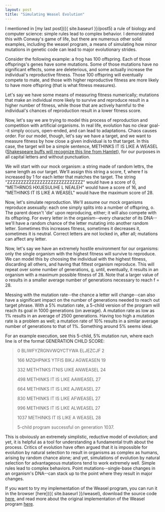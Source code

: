 ```yaml
---
layout: post
title: "Simulating Weasel Evolution"
---
```


I mentioned in [my last post]({{ site.baseurl }}/post5) a rule of biology and computer science: simple rules lead to complex behavior. I demonstrated this with Conway's game of life, but there are numerous other solid examples, including the weasel program, a means of simulating how minor mutations in genetic code can lead to major evolutionary strides.

Consider the following example: a frog has 100 offspring. Each of those offsprings's genes have some mutations. Some of those mutations have no significant effects, some are deleterious, and some actually increase the individual's reproductive fitness. Those 100 offspring will eventually compete to mate, and those with higher reproductive fitness are more likely to have more offspring (that is what fitness measures).

Let's say we have some means of measuring fitness numerically; mutations that make an individual more likely to survive and reproduce result in a higher number of fitness, while those that are actively harmful to the individual's chances of reproduction result in a lower fitness score.

Now, let's say we are trying to model this process of reproduction and competition with artificial organisms. In real life, evolution has no clear goal--it simply occurs, open-ended, and can lead to adaptations. Chaos causes order. For our model, though, let's say we have a target, and we want to measure fitness by how close a given individual is to that target. In this case, the target will be a simple sentence, METHINKS IT IS LIKE A WEASEL ([Shakespeare buffs will recognize this line from Hamlet](https://www.gutenberg.org/files/1524/1524-h/1524-h.htm#sceneIII_8.2)), for our purposes in all capital letters and without punctuation.

We will start with our mock organism: a string made of random lettrs, the same length as our target. We'll assign this string a score, f, where f is increased by 1 for each letter that matches the target. The string "ZZZZZZZZZZZZZZZZZZZZZZZZZZZZ" would have a score of 0, "METHRNOS HXUESULIHE L NEALEH" would have a score of 16, and "METHINKS IT IS LIKE A WEASEL" would have the maximum score of 28.

Now, let's simulate reproduction. We'll assume our mock organisms reproduce asexually: each one simply splits into a number of offspring, o. The parent doesn't 'die' upon reproducing, either; it will also compete with its offspring. For every letter in the organism--every character of its DNA--we'll have a random chance of the letter mutating into another random letter. Sometimes this increases fitness, sometimes it decreases it, sometimes it is neutral. Correct letters are not locked in, after all; mutations can affect any letter.

Now, let's say we have an extremely hostile environment for our organisms: only the single organism with the highest fitness will survive to reproduce. We can model this by choosing the individual with the highest fitness, discarding all others, and having that fittest organism reproduce. This will repeat over some number of generations, g, until, eventually, it results in an organism with a maximum possible fitness of 28. Note that a larger value of o results in a smaller average number of generations necessary to reach f = 28.

Messing with the mutation rate--the chance a letter will change--can also have a significant impact on the number of generations needed to reach out target phrase. With a 5% mutation rate, a 5-child version of the program will reach its goal in 1000 generations (on average). A mutation rate as low as 1% results in an average of 2500 generations. Having too high a mutation rate is a problem as well; a mutation rate of 10% results in a similar average number of generations to that of 1%. Something around 5% seems ideal.

For an example execution, see this 5-child, 5% mutation run, where each line is of the format GENERATION CHILD SCORE:

>0 BLIWFYZRGNVWQYCTYWA ELJEZCJF 2
>
>166 MZQHPNKS YTFIS BIKJ AGWEASEN 19
>
>332 METHTNKS ITNIS UIKE ANWEASEL 24
>
>498 METHINKS IT IS LIKE AAWEASEL 27
>
>664 METHINKS IT IS LIKE AJWEASEL 27
>
>830 METHINKS IT IS LIKE AFWEASEL 27
>
>996 METHINKS IT IS LIKE ALWEASEL 27
>
>1037 METHINKS IT IS LIKE A WEASEL 28
>
>5-child program successful on generation 1037.

This is obviously an extremely simplistic, reductive model of evolution; and yet, it is helpful as a tool for understanding a fundamental truth about the process. Critics of evolution have often argued that it is impossible for evolution by natural selection to result in organisms as complex as humans, arising by random chance alone; and yet, simulations of evolution by natural selection for advantageous mutations tend to work extremely well. Simple rules lead to complex behaviors. Point mutations--single-base changes in an organism's DNA--can stack up to the point where they result in major changes.

If you want to try my implementation of the Weasel program, you can run it in the browser [here]({{ site.baseurl }}/weasel), download the source code [here](https://github.com/LevBernstein/Weasel), and read more about the original implementation of the Weasel program [here](https://en.wikipedia.org/wiki/Weasel_program).

